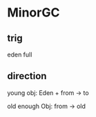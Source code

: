 # MinorGC
## trig
eden full

## direction
young obj:
Eden + from -> to

old enough Obj:
from -> old

